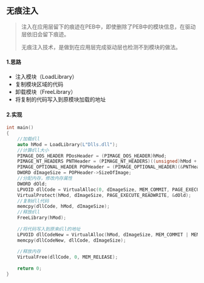 ## 无痕注入

> 注入在应用层留下的痕迹在PEB中，即使删除了PEB中的模块信息，在驱动层依旧会留下痕迹。
>
> 无痕注入技术，是做到在应用层完成驱动层也检测不到模块的做法。

#### 1.思路

* 注入模块（LoadLibrary）
* 复制模块区域的代码
* 卸载模块（FreeLibrary）
* 将复制的代码写入到原模块加载的地址

#### 2.实现

```C++
int main()
{
    //加载dll
	auto hMod = LoadLibrary(L"Dlls.dll");		
	//计算dll大小
	PIMAGE_DOS_HEADER PDosHeader = (PIMAGE_DOS_HEADER)hMod;
	PIMAGE_NT_HEADERS PNTHeader = (PIMAGE_NT_HEADERS)((unsigned)hMod + PDosHeader->e_lfanew);
	PIMAGE_OPTIONAL_HEADER POPHeader = (PIMAGE_OPTIONAL_HEADER)(&PNTHeader->OptionalHeader);
	DWORD dImageSize = POPHeader->SizeOfImage;
	//分配内存，修改内存属性
	DWORD dOld;
	LPVOID dllCode = VirtualAlloc(0, dImageSize, MEM_COMMIT, PAGE_EXECUTE_READWRITE);
	VirtualProtect(hMod, dImageSize, PAGE_EXECUTE_READWRITE, &dOld);
	//复制dll代码
	memcpy(dllCode, hMod, dImageSize);
	//释放dll
	FreeLibrary(hMod);
	
    //将代码写入到原来dll的地址
	LPVOID dllCodeNew = VirtualAlloc(hMod, dImageSize, MEM_COMMIT | MEM_RESERVE, PAGE_EXECUTE_READWRITE);
	memcpy(dllCodeNew, dllCode, dImageSize);
    
    //释放内存
	VirtualFree(dllCode, 0, MEM_RELEASE);
    
    return 0;
}
```

